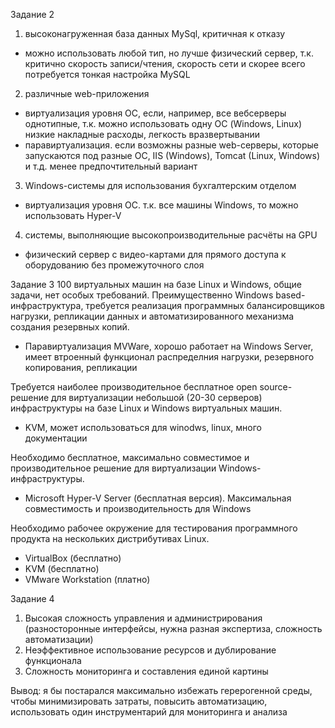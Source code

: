 Задание 2

1. высоконагруженная база данных MySql, критичная к отказу
  - можно использовать любой тип, но лучше физический сервер, т.к. критично скорость записи/чтения, скорость сети и скорее всего потребуется тонкая настройка MySQL
2. различные web-приложения
  - виртуализация уровня ОС, если, например, все вебсерверы однотипные, т.к. можно использовать одну ОС (Windows, Linux) низкие накладные расходы, легкость вразвертывании
  - паравиртуализация. если возможны разные web-серверы, которые запускаются под разные ОС, IIS (Windows), Tomcat (Linux, Windows) и т.д. менее предпочтительный вариант
3. Windows-системы для использования бухгалтерским отделом
  - виртуализация уровня ОС. т.к. все машины Windows, то можно использовать Hyper-V
4. системы, выполняющие высокопроизводительные расчёты на GPU
  - физический сервер с видео-картами для прямого доступа к оборудованию без промежуточного слоя
   

Задание 3
100 виртуальных машин на базе Linux и Windows, общие задачи, нет особых требований. Преимущественно Windows based-инфраструктура, требуется реализация программных балансировщиков нагрузки, репликации данных и автоматизированного механизма создания резервных копий.
* Паравиртуализация MVWare, хорошо работает на Windows Server, имеет втроенный функционал распределния нагрузки, резервного копирования, репликации

Требуется наиболее производительное бесплатное open source-решение для виртуализации небольшой (20-30 серверов) инфраструктуры на базе Linux и Windows виртуальных машин.
* KVM, может использоваться для winodws, linux, много документации

Необходимо бесплатное, максимально совместимое и производительное решение для виртуализации Windows-инфраструктуры.
* Microsoft Hyper-V Server (бесплатная версия). Максимальная совместимость и производительность для Windows

Необходимо рабочее окружение для тестирования программного продукта на нескольких дистрибутивах Linux.
* VirtualBox (бесплатно)
* KVM (бесплатно)
* VMware Workstation (платно)


Задание 4
1. Высокая сложность управления и администрирования (разносторонные интерфейсы, нужна разная экспертиза, сложность автоматизации)
2. Неэффективное использование ресурсов и дублирование функционала
3. Сложность мониторинга и составления единой картины

Вывод: я бы постарался максимально избежать герерогенной среды, чтобы минимизировать затраты, повысить автоматизацию, использовать один инструментарий для мониторинга и анализа
